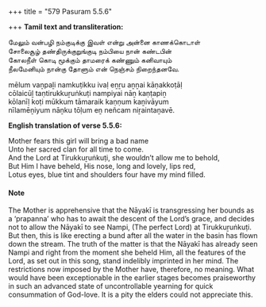 +++
title = "579 Pasuram 5.5.6"

+++
**Tamil text and transliteration:**

மேலும் வன்பழி நம்குடிக்கு இவள் என்று அன்னை காணக்கொடாள்  
சோலைசூழ் தண்திருக்குறுங்குடி நம்பியை நான் கண்டபின்  
கோலநீள் கொடி மூக்கும் தாமரைக் கண்ணும் கனிவாயும்  
நீலமேனியும் நான்கு தோளும் என் நெஞ்சம் நிறைந்தனவே.

mēlum vaṉpaḻi namkuṭikku ivaḷ eṉṟu aṉṉai kāṇakkoṭāḷ  
cōlaicūḻ taṇtirukkuṟuṅkuṭi nampiyai nāṉ kaṇṭapiṉ  
kōlanīḷ koṭi mūkkum tāmaraik kaṇṇum kaṉivāyum  
nīlamēṉiyum nāṉku tōḷum eṉ neñcam niṟaintaṉavē.

**English translation of verse 5.5.6:**

Mother fears this girl will bring a bad name  
Unto her sacred clan for all time to come.  
And the Lord at Tirukkuṟuṅkuṭi, she wouldn’t allow me to behold,  
But Him I have beheld, His nose, long and lovely, lips red,  
Lotus eyes, blue tint and shoulders four have my mind filled.

#### Note

The Mother is apprehensive that the Nāyakī is transgressing her bounds as a ‘prapanna’ who has to await the descent of the Lord’s grace, and decides not to allow the Nāyakī to see Nampi, (The perfect Lord) at Tirukkuṟuṅkuṭi. But then, this is like erecting a bund after all the water in the basin has flown down the stream. The truth of the matter is that the Nāyakī has already seen Nampi and right from the moment she beheld Him, all the features of the Lord, as set out in this song, stand indelibly imprinted in her mind. The restrictions now imposed by the Mother have, therefore, no meaning. What would have been exceptionable in the earlier stages becomes praiseworthy in such an advanced state of uncontrollable yearning for quick consummation of God-love. It is a pity the elders could not appreciate this.


